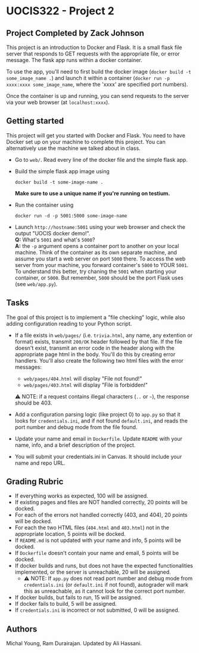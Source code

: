 # UOCIS322 - Project 2 #

## Project Completed by Zack Johnson

This project is an introduction to Docker and Flask. It is a small flask file server that responds to GET requests with the appropriate file, or error message. The flask app runs within a docker container.

To use the app, you'll need to first build the docker image (`docker build -t some_image_name .`) and launch it within a container (`docker run -p xxxx:xxxx some_image_name`, where the 'xxxx' are specified port numbers).

Once the container is up and running, you can send requests to the server via your web browser (at `localhost:xxxx`).

## Getting started

This project will get you started with Docker and Flask. You need to have Docker set up on your machine to complete this project. You can alternatively use the machine we talked about in class.

* Go to `web/`. Read every line of the docker file and the simple flask app.

* Build the simple flask app image using

  ```
  docker build -t some-image-name .
  ```
  **Make sure to use a unique name if you're running on testium.**
* Run the container using

  ```
  docker run -d -p 5001:5000 some-image-name
  ```

* Launch `http://hostname:5001` using your web browser and check the output "UOCIS docker demo!".<br>
**Q:** What's `5001` and what's `5000`?<br>
**A:** the `-p` argument opens a container port to another on your local machine. Think of the container as its own separate machine, and assume you start a web server on port `5000` there. To access the web server from your machine, you forward container's `5000` to YOUR `5001`.<br>
To understand this better, try chaning the `5001` when starting your container, or `5000`. But remember, `5000` should be the port Flask uses (see `web/app.py`).

## Tasks

The goal of this project is to implement a "file checking" logic, while also adding configuration reading to your Python script.

* If a file exists in `web/pages/` (i.e. `trivia.html`, any name, any extention or format) exists, transmit `200/OK` header followed by that file. If the file doesn't exist, transmit an error code in the header along with the appropriate page html in the body. You'll do this by creating error handlers. You'll also create the following two html files with the error messages:
    * `web/pages/404.html` will display "File not found!"
    * `web/pages/403.html` will display "File is forbidden!"

    ⚠️ NOTE: if a request contains illegal characters (`..` or `~`), the response should be 403.

* Add a configuration parsing logic (like project 0) to `app.py` so that it looks for `credentials.ini`, and if not found `default.ini`, and reads the port number and debug mode from the file found.

* Update your name and email in `Dockerfile`. Update `README` with your name, info, and a brief description of the project.

* You will submit your credentials.ini in Canvas. It should include your name and repo URL.


## Grading Rubric

* If everything works as expected, 100 will be assigned.
* If existing pages and files are NOT handled correctly, 20 points will be docked.
* For each of the errors not handled correctly (403, and 404), 20 points will be docked.
* For each the two HTML files (`404.html` and `403.html`) not in the appropriate location, 5 points will be docked.
* If `README.md` is not updated with your name and info, 5 points will be docked.
* If `Dockerfile` doesn't contain your name and email, 5 points will be docked.
* If docker builds and runs, but does not have the expected functionalities implemented, or the server is unreachable, 20 will be assigned.
	* ⚠️ NOTE: If `app.py` does not read port number and debug mode from `credentials.ini` (or `default.ini` if not found), autograder will mark this as unreachable, as it cannot look for the correct port number.
* If docker builds, but fails to run, 15 will be assigned.
* If docker fails to build, 5 will be assigned.
* If `credentials.ini` is incorrect or not submitted, 0 will be assigned.

## Authors

Michal Young, Ram Durairajan. Updated by Ali Hassani.
